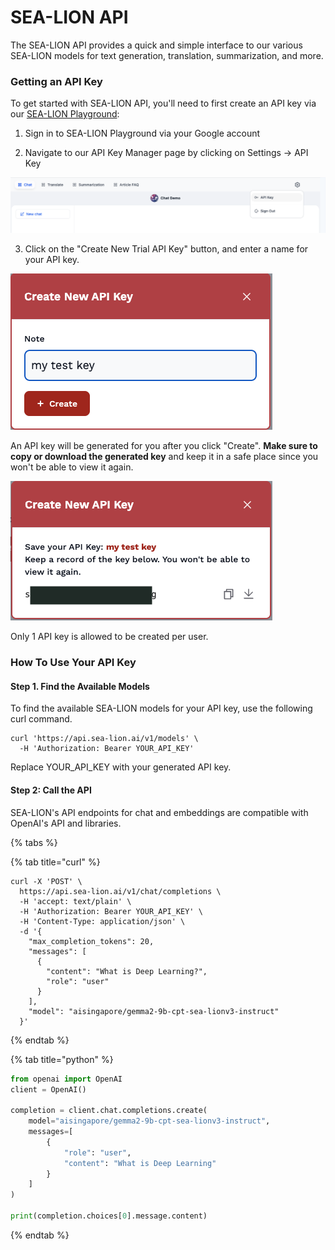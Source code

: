 # SEA-LION API


The SEA-LION API provides a quick and simple interface to our various SEA-LION models for text generation, translation, summarization, and more. 

### Getting an API Key

To get started with SEA-LION API, you'll need to first create an API key via our [SEA-LION Playground](https://playground.sea-lion.ai/):

1. Sign in to SEA-LION Playground via your Google account

2. Navigate to our API Key Manager page by clicking on Settings -> API Key

![API Key Navigation](./images/api_key_navigation.png)

3. Click on the "Create New Trial API Key" button, and enter a name for your API key.

![API Key Create](./images/api_key_create.png)

An API key will be generated for you after you click "Create". **Make sure to copy or download the generated key** and keep it in a safe place since you won't be able to view it again. 

![API Key Create](./images/api_key_save.png)

Only 1 API key is allowed to be created per user.

### How To Use Your API Key

#### Step 1. Find the Available Models

To find the available SEA-LION models for your API key, use the following curl command.

```
curl 'https://api.sea-lion.ai/v1/models' \
  -H 'Authorization: Bearer YOUR_API_KEY'
```
Replace YOUR_API_KEY with your generated API key.

#### Step 2: Call the API

SEA-LION's API endpoints for chat and embeddings are compatible with OpenAI's API and libraries.

{% tabs %}

{% tab title="curl" %} 
```curl
curl -X 'POST' \
  https://api.sea-lion.ai/v1/chat/completions \
  -H 'accept: text/plain' \
  -H 'Authorization: Bearer YOUR_API_KEY' \
  -H 'Content-Type: application/json' \
  -d '{
    "max_completion_tokens": 20,
    "messages": [
      {
        "content": "What is Deep Learning?",
        "role": "user"
      }
    ],
    "model": "aisingapore/gemma2-9b-cpt-sea-lionv3-instruct"
  }'
```
{% endtab %}

{% tab title="python" %}
```python
from openai import OpenAI
client = OpenAI()

completion = client.chat.completions.create(
    model="aisingapore/gemma2-9b-cpt-sea-lionv3-instruct",
    messages=[
        {
            "role": "user",
            "content": "What is Deep Learning"
        }
    ]
)

print(completion.choices[0].message.content)
```
{% endtab %}


<br>




